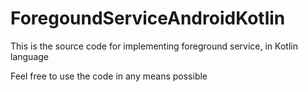# ForegoundServiceAndroidKotlin
This is the source code for implementing foreground service, in Kotlin language

Feel free to use the code in any means possible
